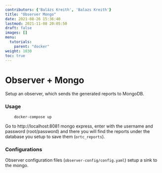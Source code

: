```yaml
---
contributors: {'Balázs Kreith', 'Balazs Kreith'}
title: "Observer Mongo"
date: 2021-08-26 15:36:40
lastmod: 2021-11-08 20:05:50
draft: false
images: []
menu:
  tutorials:
    parent: "docker"
weight: 1030
toc: true
---
```


Observer + Mongo
===

Setup an observer, which sends the generated reports to MongoDB.

### Usage

```shell
    docker-compose up 
```

Go to http://localhost:8081 mongo express, enter with the username and password (root/password) and there you will find the reports under the database you setup to save them (`ortc_reports`).

### Configurations

Observer configuration files (`observer-config/config.yaml`) setup a sink to the mongo.


